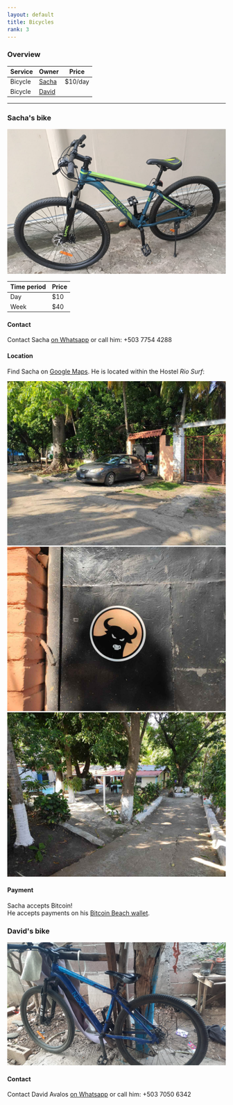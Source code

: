 ```yaml
---
layout: default
title: Bicycles
rank: 3
---
```


### Overview

| Service | Owner | Price |
| --- | --- | --- |
| Bicycle | [Sacha](#sachas-bike) | $10/day |
| Bicycle | [David](#davids-bike) | |

---

### Sacha's bike

![](assets/sacha/bike.png)

| Time period | Price |
| --- | --- |
| Day | $10 |
| Week | $40 |

#### Contact
Contact Sacha [on Whatsapp](https://wa.me/+31615417038) or call him: +503 7754 4288

#### Location
Find Sacha on [Google Maps](https://maps.app.goo.gl/NyyhgNDhKvLxTzCv8).
He is located within the Hostel *Rio Surf*:

![](assets/naotoshi/RioSurfLocation1Small.jpg)
![](assets/naotoshi/RioSurfLocation2Small.jpg)
![](assets/naotoshi/RioSurfLocation3Small.jpg)

#### Payment
Sacha accepts Bitcoin!  
He accepts payments on his [Bitcoin Beach wallet](https://ln.bitcoinbeach.com/arentura).

### David's bike

![](assets/david_avalos/bike.png)

#### Contact
Contact David Avalos [on Whatsapp](https://wa.me/+50370506342) or call him: +503 7050 6342
